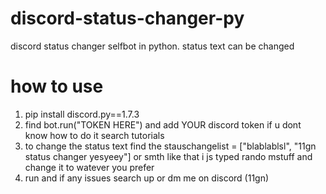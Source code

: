 # discord-status-changer-py
discord status changer selfbot in python. status text can be changed

# how to use

1) pip install discord.py==1.7.3
2) find bot.run("TOKEN HERE") and add YOUR discord token if u dont know how to do it search tutorials
3) to change the status text find the stauschangelist = ["blablablsl", "11gn status changer yesyeey"] or smth like that i js typed rando     mstuff and change it to watever you prefer
4) run and if any issues search up or dm me on discord (11gn)
